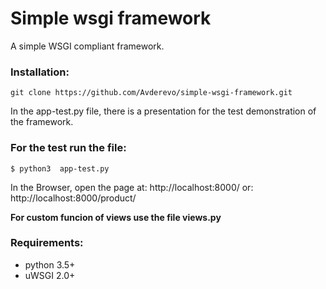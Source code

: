 # Simple wsgi framework

A simple WSGI compliant framework.


### Installation:


```
git clone https://github.com/Avderevo/simple-wsgi-framework.git
```



In the app-test.py file, there is a presentation for the test demonstration of the framework.



### For the test run the file:


```
$ python3  app-test.py
```

In the Browser, open the page at: http://localhost:8000/ 
 or:   http://localhost:8000/product/
 
**For custom funcion of views use the file views.py**

### Requirements:

- python 3.5+
- uWSGI 2.0+
